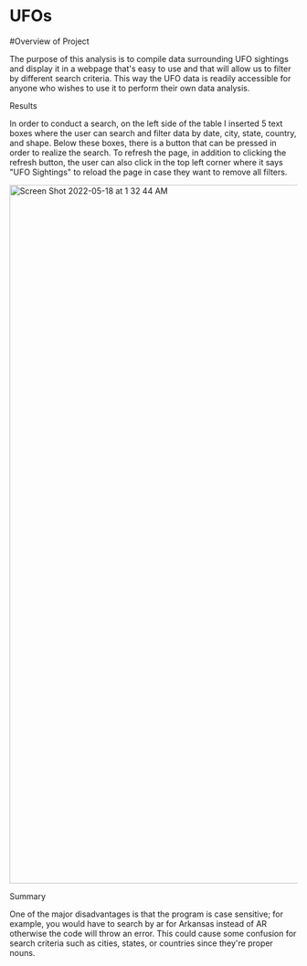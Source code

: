 # UFOs

#Overview of Project

The purpose of this analysis is to compile data surrounding UFO sightings and display it in a webpage that's easy to use and that will allow us to filter by different search criteria. This way the UFO data is readily accessible for anyone who wishes to use it to perform their own data analysis.

Results

In order to conduct a search, on the left side of the table I inserted 5 text boxes where the user can search and filter data by date, city, state, country, and shape. Below these boxes, there is a button that can be pressed in order to realize the search. To refresh the page, in addition to clicking the refresh button, the user can also click in the top left corner where it says "UFO Sightings" to reload the page in case they want to remove all filters. 

<img width="1223" alt="Screen Shot 2022-05-18 at 1 32 44 AM" src="https://user-images.githubusercontent.com/99847786/168964300-3b9d7d26-11c3-46ff-a37a-3d08de5119fb.png">


Summary

One of the major disadvantages is that the program is case sensitive; for example, you would have to search by ar for Arkansas instead of AR otherwise the code will throw an error. This could cause some confusion for search criteria such as cities, states, or countries since they're proper nouns. 


